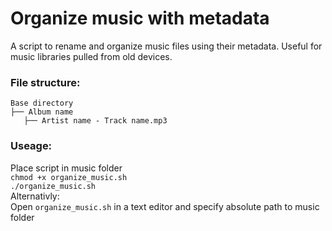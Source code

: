 # Organize music with metadata
A script to rename and organize music files using their metadata. Useful for music libraries pulled from old devices. 

### File structure:
```
Base directory
├── Album name                                                                    
   ├── Artist name - Track name.mp3
```

### Useage: 
Place script in music folder   
`chmod +x organize_music.sh`   
`./organize_music.sh`   
Alternativly:   
Open `organize_music.sh` in a text editor and specify absolute path to music folder
